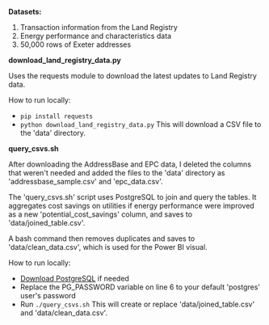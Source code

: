 **Datasets:**
1. Transaction information from the Land Registry
2. Energy performance and characteristics data
3. 50,000 rows of Exeter addresses

**download_land_registry_data.py**

Uses the requests module to download the latest updates to Land Registry data.

How to run locally:
- `pip install requests`
- `python download_land_registry_data.py`
This will download a CSV file to the 'data' directory.

**query_csvs.sh**

After downloading the AddressBase and EPC data, I deleted the columns that weren't needed and added the files to the 'data' directory as 'addressbase_sample.csv' and 'epc_data.csv'.

The 'query_csvs.sh' script uses PostgreSQL to join and query the tables. It aggregates cost savings on utilities if energy performance were improved as a new 'potential_cost_savings' column, and saves to 'data/joined_table.csv'.

A bash command then removes duplicates and saves to 'data/clean_data.csv', which is used for the Power BI visual.

How to run locally:
- [Download PostgreSQL](https://www.postgresql.org/download/) if needed
- Replace the PG_PASSWORD variable on line 6 to your default 'postgres' user's password
- Run `./query_csvs.sh`
This will create or replace 'data/joined_table.csv' and 'data/clean_data.csv'.